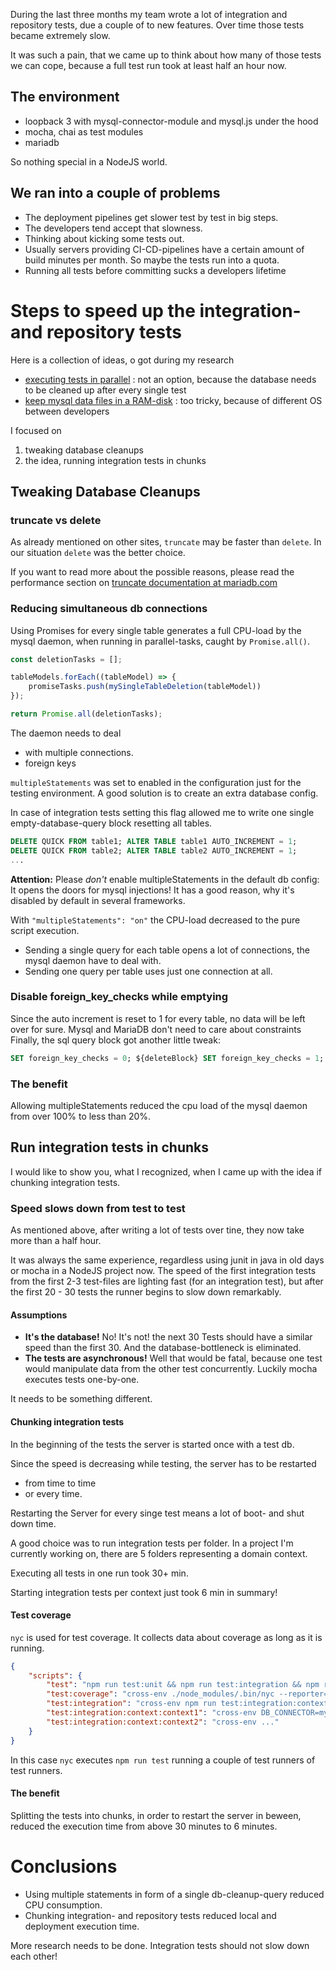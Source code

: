 During the last three months my team wrote a lot of integration and repository tests, due a couple of to new features.
Over time those tests became extremely slow.

It was such a pain, that we came up to think about how many of those tests we can cope, 
because a full test run took at least half an hour now.
## The environment
* loopback 3 with mysql-connector-module and mysql.js under the hood
* mocha, chai as test modules
* mariadb

So nothing special in a NodeJS world.

## We ran into a couple of problems
* The deployment pipelines get slower test by test in big steps. 
* The developers tend accept that slowness.
* Thinking about kicking some tests out.
* Usually servers providing CI-CD-pipelines have a certain amount of build minutes per month.
 So maybe the tests run into a quota.
* Running all tests before committing sucks a developers lifetime

# Steps to speed up the integration- and repository tests
Here is a collection of ideas, o got during my research
* [executing tests in parallel](https://medium.com/expedia-group-tech/do-you-want-to-speed-up-your-integration-tests-by-10x-eb047c72a252)
: not an option, because the database needs to be cleaned up after every single test
* [keep mysql data files in a RAM-disk](https://vladmihalcea.com/how-to-run-database-integration-tests-20-times-faster/)
: too tricky, because of different OS between developers

I focused on
1. tweaking database cleanups
2. the idea, running integration tests in chunks

## Tweaking Database Cleanups
### truncate vs delete
As already mentioned on other sites, ``truncate`` may be faster than ``delete``. 
In our situation ``delete`` was the better choice. 

If you want to read more about the possible reasons, please read the performance section on [truncate documentation at mariadb.com](https://mariadb.com/kb/en/truncate-table/)

### Reducing simultaneous db connections
Using Promises for every single table generates a full CPU-load by the mysql daemon, when running in parallel-tasks, caught by ``Promise.all()``.
```javascript
const deletionTasks = [];

tableModels.forEach((tableModel) => {
    promiseTasks.push(mySingleTableDeletion(tableModel))
});

return Promise.all(deletionTasks);
```
The daemon needs to deal 
* with multiple connections.
* foreign keys

``multipleStatements`` was set to enabled in the configuration just for the testing environment. A good solution is to create an extra database config.

In case of integration tests setting this flag allowed me to write one single empty-database-query block resetting all tables.
```sql
DELETE QUICK FROM table1; ALTER TABLE table1 AUTO_INCREMENT = 1;
DELETE QUICK FROM table2; ALTER TABLE table2 AUTO_INCREMENT = 1;
...
```
__Attention:__ Please *don't* enable multipleStatements in the default db config: 
It opens the doors for mysql injections! 
It has a good reason, why it's disabled by default in several frameworks.

With ``"multipleStatements": "on"`` the CPU-load decreased to the pure script execution.
* Sending a single query for each table opens a lot of connections, the mysql daemon have to deal with.
* Sending one query per table uses just one connection at all.

### Disable foreign_key_checks while emptying
Since the auto increment is reset to 1 for every table, no data will be left over for sure. 
Mysql and MariaDB don't need to care about constraints
Finally, the sql query block got another little tweak:
```sql
SET foreign_key_checks = 0; ${deleteBlock} SET foreign_key_checks = 1;
```
### The benefit
Allowing multipleStatements reduced the cpu load of the mysql daemon from over 100% to less than 20%.

## Run integration tests in chunks
I would like to show you, what I recognized, when I came up with the idea if chunking integration tests.

### Speed slows down from test to test
As mentioned above, after writing a lot of tests over tine, they now take more than a half hour. 

It was always the same experience, regardless using junit in java in old days or mocha in a NodeJS project now.
The speed of the first integration tests from the first 2-3 test-files are lighting fast (for an integration test),
but after the first 20 - 30 tests the runner begins to slow down remarkably. 

#### Assumptions
* __It's the database!__ No! It's not! the next 30 Tests should have a similar speed than the first 30.
And the database-bottleneck is eliminated.
* __The tests are asynchronous!__ Well that would be fatal, because one test would manipulate data from the other test concurrently. Luckily mocha executes tests one-by-one.

It needs to be something different.

#### Chunking integration tests
In the beginning of the tests the server is started once with a test db.

Since the speed is decreasing while testing, the server has to be restarted 
* from time to time 
* or every time.

Restarting the Server for every singe test means a lot of boot- and shut down time. 

A good choice was to run integration tests per folder. In a project I'm currently working on, there are 5 folders representing a domain context.

Executing all tests in one run took 30+ min.

Starting integration tests per context just took 6 min in summary!

#### Test coverage
``nyc`` is used for test coverage. It collects data about coverage as long as it is running. 

```json
{
    "scripts": {
        "test": "npm run test:unit && npm run test:integration && npm run test:acceptance",
        "test:coverage": "cross-env ./node_modules/.bin/nyc --reporter=text-summary --reporter=lcov npm run test",
        "test:integration": "cross-env npm run test:integration:context:context1 && npm run test:integration:context:context2 && npm run test:integration:context:context3 && ...",
        "test:integration:context:context1": "cross-env DB_CONNECTOR=mysql DB_SCHEMA=test-db NODE_ENV=test mocha --opts 'test-integration/mocha.opts' --recursive './test-integration/contexts/context1/**/*.spec.js'",
        "test:integration:context:context2": "cross-env ..."
    }
}
```
In this case ``nyc`` executes ``npm run test`` running a couple of test runners of test runners.

#### The benefit
Splitting the tests into chunks, in order to restart the server in beween, reduced the execution time from above 30 minutes to 6 minutes.

# Conclusions
* Using multiple statements in form of a single db-cleanup-query reduced CPU consumption.
* Chunking integration- and repository tests reduced local and deployment execution time. 
 
More research needs to be done. Integration tests should not slow down each other! 
